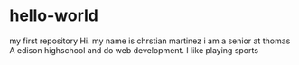 # hello-world
my first repository
Hi. my name is chrstian martinez i am a senior at thomas A edison highschool and do web development. I like playing sports
